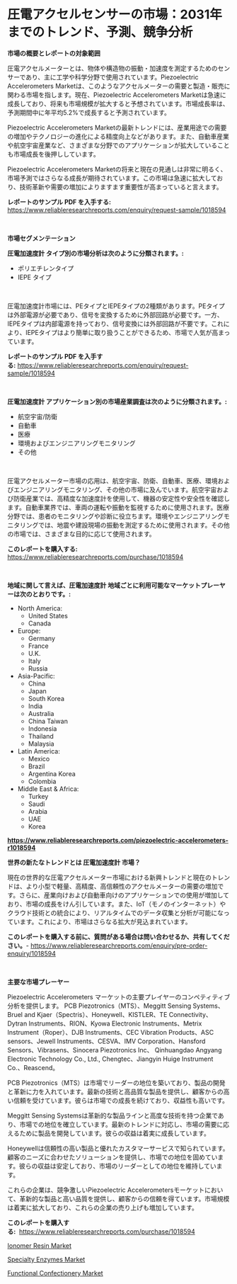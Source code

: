 <p><h1>圧電アクセルセンサーの市場：2031年までのトレンド、予測、競争分析</h1></p><p><strong>市場の概要とレポートの対象範囲</strong></p>
<p><p>圧電アクセルメーターとは、物体や構造物の振動・加速度を測定するためのセンサーであり、主に工学や科学分野で使用されています。Piezoelectric Accelerometers Marketは、このようなアクセルメーターの需要と製造・販売に関わる市場を指します。現在、Piezoelectric Accelerometers Marketは急速に成長しており、将来も市場規模が拡大すると予想されています。市場成長率は、予測期間中に年平均5.2%で成長すると予測されています。</p><p>Piezoelectric Accelerometers Marketの最新トレンドには、産業用途での需要の増加やテクノロジーの進化による精度向上などがあります。また、自動車産業や航空宇宙産業など、さまざまな分野でのアプリケーションが拡大していることも市場成長を後押ししています。</p><p>Piezoelectric Accelerometers Marketの将来と現在の見通しは非常に明るく、市場予測ではさらなる成長が期待されています。この市場は急速に拡大しており、技術革新や需要の増加によりますます重要性が高まっていると言えます。</p></p>
<p><strong>レポートのサンプル PDF を入手する:</strong> <a href="https://www.reliableresearchreports.com/enquiry/request-sample/1018594">https://www.reliableresearchreports.com/enquiry/request-sample/1018594</a></p>
<p>&nbsp;</p>
<p><strong>市場セグメンテーション</strong></p>
<p><strong>圧電加速度計 タイプ別の市場分析は次のように分類されます。:</strong></p>
<p><ul><li>ポリエチレンタイプ</li><li>IEPE タイプ</li></ul></p>
<p>&nbsp;</p>
<p><p>圧電加速度計市場には、PEタイプとIEPEタイプの2種類があります。PEタイプは外部電源が必要であり、信号を変換するために外部回路が必要です。一方、IEPEタイプは内部電源を持っており、信号変換には外部回路が不要です。これにより、IEPEタイプはより簡単に取り扱うことができるため、市場で人気が高まっています。</p></p>
<p><strong>レポートのサンプル PDF を入手する:</strong>&nbsp;<a href="https://www.reliableresearchreports.com/enquiry/request-sample/1018594">https://www.reliableresearchreports.com/enquiry/request-sample/1018594</a></p>
<p>&nbsp;</p>
<p><strong> 圧電加速度計 アプリケーション別の市場産業調査は次のように分類されます。:</strong></p>
<p><ul><li>航空宇宙/防衛</li><li>自動車</li><li>医療</li><li>環境およびエンジニアリングモニタリング</li><li>その他</li></ul></p>
<p>&nbsp;</p>
<p><p>圧電アクセルメーター市場の応用は、航空宇宙、防衛、自動車、医療、環境およびエンジニアリングモニタリング、その他の市場に及んでいます。航空宇宙および防衛産業では、高精度な加速度計を使用して、機器の安定性や安全性を確認します。自動車業界では、車両の運転や振動を監視するために使用されます。医療分野では、患者のモニタリングや診断に役立ちます。環境やエンジニアリングモニタリングでは、地震や建設現場の振動を測定するために使用されます。その他の市場では、さまざまな目的に応じて使用されます。</p></p>
<p><strong>このレポートを購入する:</strong>&nbsp; <a href="https://www.reliableresearchreports.com/purchase/1018594">https://www.reliableresearchreports.com/purchase/1018594</a></p>
<p>&nbsp;</p>
<p><strong>地域に関して言えば、圧電加速度計 地域ごとに利用可能なマーケットプレーヤーは次のとおりです。:</strong></p>
<p><ul>
    <li>
        North America:
        <ul>
            <li>United States</li>
            <li>Canada</li>
        </ul>
    </li>
    <li>
        Europe:
        <ul>
            <li>Germany</li>
            <li>France</li>
            <li>U.K.</li>
            <li>Italy</li>
            <li>Russia</li>
        </ul>
    </li>
    <li>
        Asia-Pacific:
        <ul>
            <li>China</li>
            <li>Japan</li>
            <li>South Korea</li>
            <li>India</li>
            <li>Australia</li>
            <li>China Taiwan</li>
            <li>Indonesia</li>
            <li>Thailand</li>
            <li>Malaysia</li>
        </ul>
    </li>
    <li>
        Latin America:
        <ul>
            <li>Mexico</li>
            <li>Brazil</li>
            <li>Argentina Korea</li>
            <li>Colombia</li>
        </ul>
    </li>
    <li>
        Middle East & Africa:
        <ul>
            <li>Turkey</li>
            <li>Saudi</li>
            <li>Arabia</li>
            <li>UAE</li>
            <li>Korea</li>
        </ul>
    </li>
    </ul></p>
<p><strong><a href="https://www.reliableresearchreports.com/piezoelectric-accelerometers-r1018594">https://www.reliableresearchreports.com/piezoelectric-accelerometers-r1018594</a></strong>&nbsp;</p>
<p><strong>世界の新たなトレンドとは 圧電加速度計 市場？</strong></p>
<p><p>現在の世界的な圧電アクセルメーター市場における新興トレンドと現在のトレンドは、より小型で軽量、高精度、高信頼性のアクセルメーターの需要の増加です。さらに、産業向けおよび自動車向けのアプリケーションでの使用が増加しており、市場の成長をけん引しています。また、IoT（モノのインターネット）やクラウド技術との統合により、リアルタイムでのデータ収集と分析が可能になっています。これにより、市場はさらなる拡大が見込まれています。</p></p>
<p><strong>このレポートを購入する前に、質問がある場合は問い合わせるか、共有してください。</strong>- <a href="https://www.reliableresearchreports.com/enquiry/pre-order-enquiry/1018594">https://www.reliableresearchreports.com/enquiry/pre-order-enquiry/1018594</a></p>
<p>&nbsp;</p>
<p><strong>主要な市場プレーヤー</strong></p>
<p><p>Piezoelectric Accelerometers マーケットの主要プレイヤーのコンペティティブ分析を提供します。 PCB Piezotronics（MTS）、Meggitt Sensing Systems、Bruel and Kjaer（Spectris）、Honeywell、KISTLER、TE Connectivity、Dytran Instruments、RION、Kyowa Electronic Instruments、Metrix Instrument（Roper）、DJB Instruments、CEC Vibration Products、ASC sensors、Jewell Instruments、CESVA、IMV Corporation、Hansford Sensors、Vibrasens、Sinocera Piezotronics Inc、 Qinhuangdao Angyang Electronic Technology Co., Ltd., Chengtec、Jiangyin Huige Instrument Co.、Reascend。 </p><p>PCB Piezotronics（MTS）は市場でリーダーの地位を築いており、製品の開発と革新に力を入れています。最新の技術と高品質な製品を提供し、顧客からの高い信頼を受けています。彼らは市場での成長を続けており、収益性も高いです。</p><p>Meggitt Sensing Systemsは革新的な製品ラインと高度な技術を持つ企業であり、市場での地位を確立しています。最新のトレンドに対応し、市場の需要に応えるために製品を開発しています。彼らの収益は着実に成長しています。</p><p>Honeywellは信頼性の高い製品と優れたカスタマーサービスで知られています。顧客のニーズに合わせたソリューションを提供し、市場での地位を固めています。彼らの収益は安定しており、市場のリーダーとしての地位を維持しています。</p><p>これらの企業は、競争激しいPiezoelectric Accelerometersモーケットにおいて、革新的な製品と高い品質を提供し、顧客からの信頼を得ています。市場規模は着実に拡大しており、これらの企業の売り上げも増加しています。</p></p>
<p><strong>このレポートを購入する:</strong>&nbsp;&nbsp;<a href="https://www.reliableresearchreports.com/purchase/1018594">https://www.reliableresearchreports.com/purchase/1018594</a></p>
<p><p><a href="https://www.linkedin.com/pulse/ionomer-resin-market-research-report-provides-thorough-industry-regac?trackingId=FKdyhXWEB0KguXA%2B4HY5Ow%3D%3D">Ionomer Resin Market</a></p><p><a href="https://www.linkedin.com/pulse/specialty-enzymes-market-research-report-key-successful-business-i2agc?trackingId=AzdA812pv%2FzA3moc3zZxQA%3D%3D">Specialty Enzymes Market</a></p><p><a href="https://www.linkedin.com/pulse/functional-confectionery-market-furnishes-information-share-trends-hwqwf?trackingId=f8b6Kb3T7uE%2FO56xvvPIng%3D%3D">Functional Confectionery Market</a></p></p>